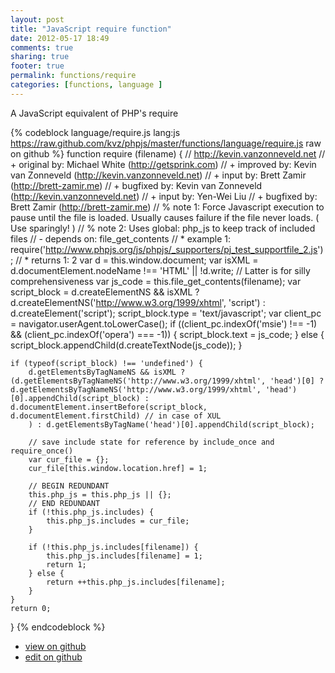 ```yaml
---
layout: post
title: "JavaScript require function"
date: 2012-05-17 18:49
comments: true
sharing: true
footer: true
permalink: functions/require
categories: [functions, language ]
---
```

A JavaScript equivalent of PHP's require
<!-- more -->
{% codeblock language/require.js lang:js https://raw.github.com/kvz/phpjs/master/functions/language/require.js raw on github %}
function require (filename) {
    // http://kevin.vanzonneveld.net
    // +   original by: Michael White (http://getsprink.com)
    // +   improved by: Kevin van Zonneveld (http://kevin.vanzonneveld.net)
    // +      input by: Brett Zamir (http://brett-zamir.me)
    // +   bugfixed by: Kevin van Zonneveld (http://kevin.vanzonneveld.net)
    // +   input by: Yen-Wei Liu
    // +   bugfixed by: Brett Zamir (http://brett-zamir.me)
    // %        note 1: Force Javascript execution to pause until the file is loaded. Usually causes failure if the file never loads. ( Use sparingly! )
    // %        note 2: Uses global: php_js to keep track of included files
    // -    depends on: file_get_contents
    // *     example 1: require('http://www.phpjs.org/js/phpjs/_supporters/pj_test_supportfile_2.js');
    // *     returns 1: 2
    var d = this.window.document;
    var isXML = d.documentElement.nodeName !== 'HTML' || !d.write; // Latter is for silly comprehensiveness
    var js_code = this.file_get_contents(filename);
    var script_block = d.createElementNS && isXML ? d.createElementNS('http://www.w3.org/1999/xhtml', 'script') : d.createElement('script');
    script_block.type = 'text/javascript';
    var client_pc = navigator.userAgent.toLowerCase();
    if ((client_pc.indexOf('msie') !== -1) && (client_pc.indexOf('opera') === -1)) {
        script_block.text = js_code;
    } else {
        script_block.appendChild(d.createTextNode(js_code));
    }

    if (typeof(script_block) !== 'undefined') {
        d.getElementsByTagNameNS && isXML ? (d.getElementsByTagNameNS('http://www.w3.org/1999/xhtml', 'head')[0] ? d.getElementsByTagNameNS('http://www.w3.org/1999/xhtml', 'head')[0].appendChild(script_block) : d.documentElement.insertBefore(script_block, d.documentElement.firstChild) // in case of XUL
        ) : d.getElementsByTagName('head')[0].appendChild(script_block);

        // save include state for reference by include_once and require_once()
        var cur_file = {};
        cur_file[this.window.location.href] = 1;

        // BEGIN REDUNDANT
        this.php_js = this.php_js || {};
        // END REDUNDANT
        if (!this.php_js.includes) {
            this.php_js.includes = cur_file;
        }

        if (!this.php_js.includes[filename]) {
            this.php_js.includes[filename] = 1;
            return 1;
        } else {
            return ++this.php_js.includes[filename];
        }
    }
    return 0;
}
{% endcodeblock %}
<ul>
 <li><a href="https://github.com/kvz/phpjs/blob/master/functions/language/require.js">view on github</a></li>
 <li><a href="https://github.com/kvz/phpjs/edit/master/functions/language/require.js">edit on github</a></li>
</ul>
